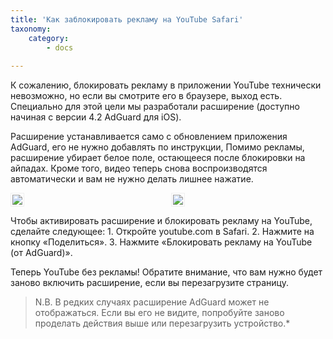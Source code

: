 ```yaml
---
title: 'Как заблокировать рекламу на YouTube Safari'
taxonomy:
    category:
        - docs
   
---
```


К сожалению, блокировать рекламу в приложении YouTube технически невозможно, но если вы смотрите его в браузере, выход есть. Специально для этой цели мы разработали расширение (доступно начиная с версии 4.2 AdGuard для iOS).

Расширение устанавливается само с обновлением приложения AdGuard, его не нужно добавлять по инструкции, Помимо рекламы, расширение убирает белое поле, остающееся после блокировки на айпадах. Кроме того, видео теперь снова воспроизводятся автоматически и вам не нужно делать лишнее нажатие.
    
<div style="display:flex">
     <div style="flex:1;padding-right:5px;">
          <img src="https://cdn.adguard.com/public/Adguard/Blog/ios_safari_extension_0_ru.png" style="border: 1px solid #efefef; max-width: 350px; padding: 2px;">
     </div>
     <div style="flex:1;padding-left:5px;">
          <img src="https://cdn.adguard.com/public/Adguard/Blog/ios_safari_extension_ru.png" style="border: 1px solid #efefef; max-width: 350px; padding: 2px;">
     </div>
</div>
    
Чтобы активировать расширение и блокировать рекламу на YouTube, сделайте следующее:
    1. Откройте youtube.com в Safari.
    2. Нажмите на кнопку «Поделиться».
    3. Нажмите «Блокировать рекламу на YouTube (от AdGuard)».

Теперь YouTube без рекламы! Обратите внимание, что вам нужно будет заново включить расширение, если вы перезагрузите страницу.
    
> N.B. В редких случаях расширение AdGuard может не отображаться. Если вы его не видите, попробуйте заново проделать действия выше или перезагрузить устройство.*
